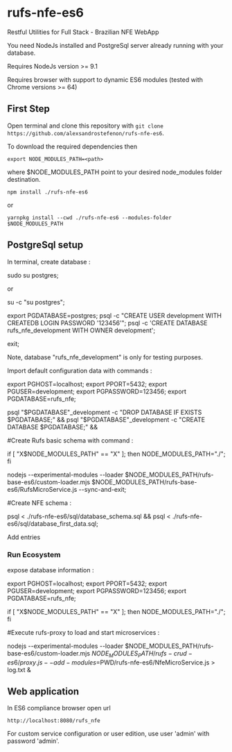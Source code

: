 # rufs-nfe-es6

Restful Utilities for Full Stack - Brazilian NFE WebApp

You need NodeJs installed and PostgreSql server already running with your database.

Requires NodeJs version >= 9.1

Requires browser with support to dynamic ES6 modules (tested with Chrome versions >= 64)

## First Step

Open terminal and clone this repository with `git clone https://github.com/alexsandrostefenon/rufs-nfe-es6`.

To download the required dependencies then

`export NODE_MODULES_PATH=<path>`

where $NODE_MODULES_PATH point to your desired node_modules folder destination.

`npm install ./rufs-nfe-es6` 

or

`yarnpkg install --cwd ./rufs-nfe-es6 --modules-folder $NODE_MODULES_PATH`

## PostgreSql setup

In terminal, create database :

sudo su postgres;

or

su -c "su postgres";

export PGDATABASE=postgres;
psql -c "CREATE USER development WITH CREATEDB LOGIN PASSWORD '123456'";
psql -c 'CREATE DATABASE rufs_nfe_development WITH OWNER development';

exit;

Note, database "rufs_nfe_development" is only for testing purposes.

Import default configuration data with commands :

export PGHOST=localhost;
export PPORT=5432;
export PGUSER=development;
export PGPASSWORD=123456;
export PGDATABASE=rufs_nfe;

psql "$PGDATABASE"_development -c "DROP DATABASE IF EXISTS $PGDATABASE;" &&
psql "$PGDATABASE"_development -c "CREATE DATABASE $PGDATABASE;" &&

#Create Rufs basic schema with command :

if [ "X$NODE_MODULES_PATH" == "X" ]; then
	NODE_MODULES_PATH="./";
fi

nodejs --experimental-modules --loader $NODE_MODULES_PATH/rufs-base-es6/custom-loader.mjs $NODE_MODULES_PATH/rufs-base-es6/RufsMicroService.js --sync-and-exit;

#Create NFE schema :

psql < ./rufs-nfe-es6/sql/database_schema.sql &&
psql < ./rufs-nfe-es6/sql/database_first_data.sql;

Add entries 

### Run Ecosystem

expose database information :

export PGHOST=localhost;
export PPORT=5432;
export PGUSER=development;
export PGPASSWORD=123456;
export PGDATABASE=rufs_nfe;

if [ "X$NODE_MODULES_PATH" == "X" ]; then
	NODE_MODULES_PATH="./";
fi

#Execute rufs-proxy to load and start microservices :

nodejs --experimental-modules --loader $NODE_MODULES_PATH/rufs-base-es6/custom-loader.mjs $NODE_MODULES_PATH/rufs-crud-es6/proxy.js --add-modules=$PWD/rufs-nfe-es6/NfeMicroService.js > log.txt &

## Web application

In ES6 compliance browser open url

`http://localhost:8080/rufs_nfe`

For custom service configuration or user edition, use user 'admin' with password 'admin'.

